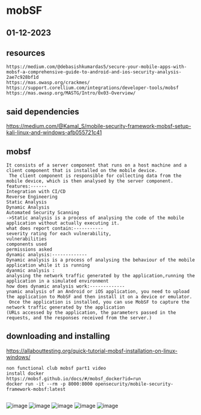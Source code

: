# mobSF
## 01-12-2023
## resources
```
https://medium.com/@debasishkumardas5/secure-your-mobile-apps-with-mobsf-a-comprehensive-guide-to-android-and-ios-security-analysis-2ae7c928bf1d
https://mas.owasp.org/crackmes/
https://support.corellium.com/integrations/developer-tools/mobsf
https://mas.owasp.org/MASTG/Intro/0x03-Overview/
```
## said dependencies
https://medium.com/@Kamal_S/mobile-security-framework-mobsf-setup-kali-linux-and-windows-afb055721c41
## mobsf
```
It consists of a server component that runs on a host machine and a client component that is installed on the mobile device.
 The client component is responsible for collecting data from the mobile device, which is then analysed by the server component.
features:------
Integration with CI/CD
Reverse Engineering
Static Analysis
Dynamic Analysis
Automated Security Scanning
->Static analysis is a process of analysing the code of the mobile application without actually executing it.
what does report contain:-----------
severity rating for each vulnerability,
vulnerabilities
components used
permissions asked
dynamic analysis:-------------
Dynamic analysis is a process of analysing the behaviour of the mobile application while it is running
dyanmic analysis :
analysing the network traffic generated by the application,running the application in a simulated environment
how does dynamic analysis work:-------------
ynamic analysis of an Android or iOS application, you need to upload the application to MobSF and then install it on a device or emulator.
 Once the application is installed, you can use MobSF to capture the network traffic generated by the application
(URLs accessed by the application, the parameters passed in the requests, and the responses received from the server.)
```
## downloading and installing
https://allabouttesting.org/quick-tutorial-mobsf-installation-on-linux-windows/
```
non functional club mobsf part1 video
install docker
https://mobsf.github.io/docs/#/mobsf_docker?id=run
docker run -it --rm -p 8000:8000 opensecurity/mobile-security-framework-mobsf:latest


```
![image](https://github.com/radha-m0wn1ka/radha-m0wn1ka.github.io/assets/64199052/d15250eb-492e-4718-ada0-59b93345b473)
![image](https://github.com/radha-m0wn1ka/radha-m0wn1ka.github.io/assets/64199052/a1ca5bfd-c092-48ca-a478-e54541d69329)
![image](https://github.com/radha-m0wn1ka/radha-m0wn1ka.github.io/assets/64199052/4f5ed9fb-7c9f-45fe-9ef3-b826447e16e0)
![image](https://github.com/radha-m0wn1ka/radha-m0wn1ka.github.io/assets/64199052/484c85e4-3e1a-4fe9-8c02-c60412196efb)
![image](https://github.com/radha-m0wn1ka/radha-m0wn1ka.github.io/assets/64199052/e504a341-0bf1-4997-b935-5663161dfbe9)





